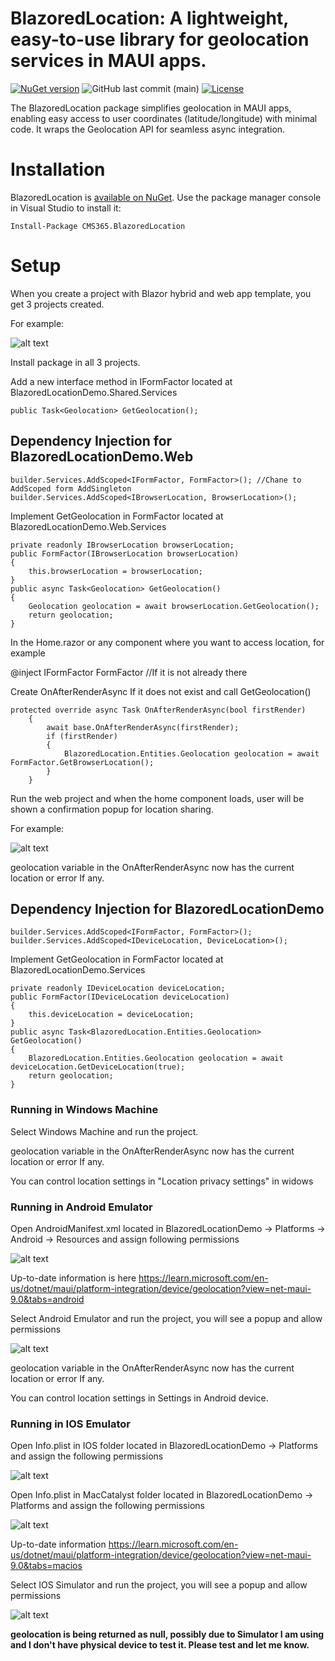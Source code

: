 # BlazoredLocation: A lightweight, easy-to-use library for geolocation services in MAUI apps.
[![NuGet version](https://img.shields.io/nuget/v/CMS365.BlazoredLocation.svg?maxAge=3600)](https://www.nuget.org/packages/CMS365.BlazoredLocation/)
![GitHub last commit (main)](https://img.shields.io/github/last-commit/CMS365-PTY-LTD/BlazoredLocation/main.svg?logo=github)
[![License](https://img.shields.io/badge/license-MIT-green)](./LICENSE)

The BlazoredLocation package simplifies geolocation in MAUI apps, enabling easy access to user coordinates (latitude/longitude) with minimal code. It wraps the Geolocation API for seamless async integration.
# Installation

BlazoredLocation is [available on NuGet](https://www.nuget.org/packages/CMS365.BlazoredLocation/). Use the package manager
console in Visual Studio to install it:

```pwsh
Install-Package CMS365.BlazoredLocation
```
# Setup
When you create a project with Blazor hybrid and web app template, you get 3 projects created.

For example: 

![alt text](https://github.com/CMS365-PTY-LTD/BlazoredLocation/blob/main/BlazoredLocation/Screenshots/project-structure.png?raw=true)

Install package in all 3 projects.

Add a new interface method in IFormFactor located at BlazoredLocationDemo.Shared.Services
```
public Task<Geolocation> GetGeolocation();
```

## Dependency Injection for BlazoredLocationDemo.Web
```pwsh
builder.Services.AddScoped<IFormFactor, FormFactor>(); //Chane to AddScoped form AddSingleton
builder.Services.AddScoped<IBrowserLocation, BrowserLocation>();
```

Implement GetGeolocation in FormFactor located at BlazoredLocationDemo.Web.Services
```
private readonly IBrowserLocation browserLocation;
public FormFactor(IBrowserLocation browserLocation)
{
    this.browserLocation = browserLocation;
}
public async Task<Geolocation> GetGeolocation()
{
    Geolocation geolocation = await browserLocation.GetGeolocation();
    return geolocation;
}
```
In the Home.razor or any component where you want to access location, for example 

@inject IFormFactor FormFactor //If it is not already there

Create OnAfterRenderAsync If it does not exist and call GetGeolocation()

```
protected override async Task OnAfterRenderAsync(bool firstRender)
    {
        await base.OnAfterRenderAsync(firstRender);
        if (firstRender)
        {
            BlazoredLocation.Entities.Geolocation geolocation = await FormFactor.GetBrowserLocation();
        }
    }
```
Run the web project and when the home component loads, user will be shown a confirmation popup for location sharing.

For example: 

![alt text](https://github.com/CMS365-PTY-LTD/BlazoredLocation/blob/main/BlazoredLocation/Screenshots/web-user-confirmation.png?raw=true)

geolocation variable in the OnAfterRenderAsync now has the current location or error If any.
## Dependency Injection for BlazoredLocationDemo
```pwsh
builder.Services.AddScoped<IFormFactor, FormFactor>();
builder.Services.AddScoped<IDeviceLocation, DeviceLocation>();
```
Implement GetGeolocation in FormFactor located at BlazoredLocationDemo.Services
```
private readonly IDeviceLocation deviceLocation;
public FormFactor(IDeviceLocation deviceLocation)
{
    this.deviceLocation = deviceLocation;
}
public async Task<BlazoredLocation.Entities.Geolocation> GetGeolocation()
{
    BlazoredLocation.Entities.Geolocation geolocation = await deviceLocation.GetDeviceLocation(true);
    return geolocation;
}
```
### Running in Windows Machine

Select Windows Machine and run the project.

geolocation variable in the OnAfterRenderAsync now has the current location or error If any.

You can control location settings in "Location privacy settings" in widows

### Running in Android Emulator

Open AndroidManifest.xml located in BlazoredLocationDemo -> Platforms -> Android -> Resources and assign following permissions

![alt text](https://github.com/CMS365-PTY-LTD/BlazoredLocation/blob/main/BlazoredLocation/Screenshots/android-manifest-permissions.png?raw=true)

Up-to-date information is here https://learn.microsoft.com/en-us/dotnet/maui/platform-integration/device/geolocation?view=net-maui-9.0&tabs=android

Select Android Emulator and run the project, you will see a popup and allow permissions

![alt text](https://github.com/CMS365-PTY-LTD/BlazoredLocation/blob/main/BlazoredLocation/Screenshots/android-user-confirmation.png?raw=true)

geolocation variable in the OnAfterRenderAsync now has the current location or error If any.

You can control location settings in Settings in Android device.

### Running in IOS Emulator

Open Info.plist in IOS folder located in BlazoredLocationDemo -> Platforms and assign the following permissions

![alt text](https://github.com/CMS365-PTY-LTD/BlazoredLocation/blob/main/BlazoredLocation/Screenshots/ios-manifest-permissions.png?raw=true)

Open Info.plist in MacCatalyst folder located in BlazoredLocationDemo -> Platforms and assign the following permissions

![alt text](https://github.com/CMS365-PTY-LTD/BlazoredLocation/blob/main/BlazoredLocation/Screenshots/mac-manifest-permissions.png?raw=true)

Up-to-date information https://learn.microsoft.com/en-us/dotnet/maui/platform-integration/device/geolocation?view=net-maui-9.0&tabs=macios

Select IOS Simulator and run the project, you will see a popup and allow permissions

![alt text](https://github.com/CMS365-PTY-LTD/BlazoredLocation/blob/main/BlazoredLocation/Screenshots/ios-user-confirmation.png?raw=true)

**geolocation is being returned as null, possibly due to Simulator I am using and I don't have physical device to test it. Please test and let me know.**